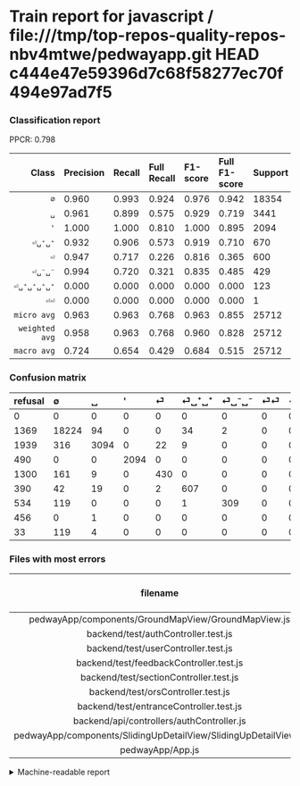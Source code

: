 # Train report for javascript / file:///tmp/top-repos-quality-repos-nbv4mtwe/pedwayapp.git HEAD c444e47e59396d7c68f58277ec70f494e97ad7f5

### Classification report

PPCR: 0.798

| Class | Precision | Recall | Full Recall | F1-score | Full F1-score | Support | Full Support | PPCR |
|------:|:----------|:-------|:------------|:---------|:---------|:--------|:-------------|:-----|
| `∅` | 0.960| 0.993| 0.924| 0.976| 0.942| 18354| 19723| 0.931 |
| `␣` | 0.961| 0.899| 0.575| 0.929| 0.719| 3441| 5380| 0.640 |
| `'` | 1.000| 1.000| 0.810| 1.000| 0.895| 2094| 2584| 0.810 |
| `⏎␣⁺␣⁺` | 0.932| 0.906| 0.573| 0.919| 0.710| 670| 1060| 0.632 |
| `⏎` | 0.947| 0.717| 0.226| 0.816| 0.365| 600| 1900| 0.316 |
| `⏎␣⁻␣⁻` | 0.994| 0.720| 0.321| 0.835| 0.485| 429| 963| 0.445 |
| `⏎␣⁺␣⁺␣⁺␣⁺` | 0.000| 0.000| 0.000| 0.000| 0.000| 123| 156| 0.788 |
| `⏎⏎` | 0.000| 0.000| 0.000| 0.000| 0.000| 1| 457| 0.002 |
| `micro avg` | 0.963| 0.963| 0.768| 0.963| 0.855| 25712| 32223| 0.798 |
| `weighted avg` | 0.958| 0.963| 0.768| 0.960| 0.828| 25712| 32223| 0.798 |
| `macro avg` | 0.724| 0.654| 0.429| 0.684| 0.515| 25712| 32223| 0.798 |

### Confusion matrix

|refusal|  ∅| ␣| '| ⏎| ⏎␣⁺␣⁺| ⏎␣⁻␣⁻| ⏎⏎| ⏎␣⁺␣⁺␣⁺␣⁺| 
|:---|:---|:---|:---|:---|:---|:---|:---|:---|
|0 |0 |0 |0 |0 |0 |0 |0 |0 |
|1369 |18224 |94 |0 |0 |34 |2 |0 |0 |
|1939 |316 |3094 |0 |22 |9 |0 |0 |0 |
|490 |0 |0 |2094 |0 |0 |0 |0 |0 |
|1300 |161 |9 |0 |430 |0 |0 |0 |0 |
|390 |42 |19 |0 |2 |607 |0 |0 |0 |
|534 |119 |0 |0 |0 |1 |309 |0 |0 |
|456 |0 |1 |0 |0 |0 |0 |0 |0 |
|33 |119 |4 |0 |0 |0 |0 |0 |0 |

### Files with most errors

| filename | number of errors|
|:----:|:-----|
| pedwayApp/components/GroundMapView/GroundMapView.js | 120 |
| backend/test/authController.test.js | 87 |
| backend/test/userController.test.js | 57 |
| backend/test/feedbackController.test.js | 52 |
| backend/test/sectionController.test.js | 46 |
| backend/test/orsController.test.js | 45 |
| backend/test/entranceController.test.js | 44 |
| backend/api/controllers/authController.js | 43 |
| pedwayApp/components/SlidingUpDetailView/SlidingUpDetailView.js | 41 |
| pedwayApp/App.js | 38 |

<details>
    <summary>Machine-readable report</summary>
```json
{
  "cl_report": {"\u0027": {"f1-score": 1.0, "precision": 1.0, "recall": 1.0, "support": 2094}, "macro avg": {"f1-score": 0.6843959372823825, "precision": 0.7242258292463043, "recall": 0.6543738541543653, "support": 25712}, "micro avg": {"f1-score": 0.9628967019290604, "precision": 0.9628967019290604, "recall": 0.9628967019290604, "support": 25712}, "weighted avg": {"f1-score": 0.9595398514543793, "precision": 0.9583295970347308, "recall": 0.9628967019290604, "support": 25712}, "\u2205": {"f1-score": 0.9762421320476764, "precision": 0.9601180127495917, "recall": 0.992917075296938, "support": 18354}, "\u23ce": {"f1-score": 0.8159392789373814, "precision": 0.947136563876652, "recall": 0.7166666666666667, "support": 600}, "\u23ce\u23ce": {"f1-score": 0.0, "precision": 0.0, "recall": 0.0, "support": 1}, "\u23ce\u2423\u207a\u2423\u207a": {"f1-score": 0.919000757002271, "precision": 0.9324116743471582, "recall": 0.9059701492537313, "support": 670}, "\u23ce\u2423\u207a\u2423\u207a\u2423\u207a\u2423\u207a": {"f1-score": 0.0, "precision": 0.0, "recall": 0.0, "support": 123}, "\u23ce\u2423\u207b\u2423\u207b": {"f1-score": 0.8351351351351352, "precision": 0.9935691318327974, "recall": 0.7202797202797203, "support": 429}, "\u2423": {"f1-score": 0.9288501951365956, "precision": 0.9605712511642347, "recall": 0.8991572217378669, "support": 3441}},
  "cl_report_full": {"\u0027": {"f1-score": 0.8952543822146216, "precision": 1.0, "recall": 0.8103715170278638, "support": 2584}, "macro avg": {"f1-score": 0.5145456992093174, "precision": 0.7242258292463043, "recall": 0.4286614237957554, "support": 32223}, "micro avg": {"f1-score": 0.8546819711745922, "precision": 0.9628967019290604, "recall": 0.768333178164665, "support": 32223}, "weighted avg": {"f1-score": 0.8276924508862723, "precision": 0.9444497351845698, "recall": 0.768333178164665, "support": 32223}, "\u2205": {"f1-score": 0.9417114510128153, "precision": 0.9601180127495917, "recall": 0.923997363484257, "support": 19723}, "\u23ce": {"f1-score": 0.3653355989804588, "precision": 0.947136563876652, "recall": 0.22631578947368422, "support": 1900}, "\u23ce\u23ce": {"f1-score": 0.0, "precision": 0.0, "recall": 0.0, "support": 457}, "\u23ce\u2423\u207a\u2423\u207a": {"f1-score": 0.7095265926358855, "precision": 0.9324116743471582, "recall": 0.5726415094339623, "support": 1060}, "\u23ce\u2423\u207a\u2423\u207a\u2423\u207a\u2423\u207a": {"f1-score": 0.0, "precision": 0.0, "recall": 0.0, "support": 156}, "\u23ce\u2423\u207b\u2423\u207b": {"f1-score": 0.48508634222919933, "precision": 0.9935691318327974, "recall": 0.32087227414330216, "support": 963}, "\u2423": {"f1-score": 0.719451226601558, "precision": 0.9605712511642347, "recall": 0.575092936802974, "support": 5380}},
  "ppcr": 0.7979393600844118
}
```
</details>
